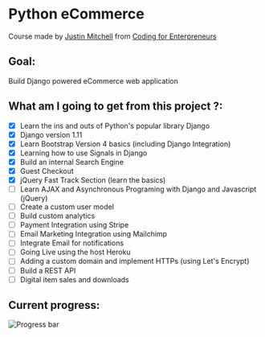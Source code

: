 # Python eCommerce
Course made by [Justin Mitchell](https://twitter.com/justinmitchel) from [Coding for Enterpreneurs](https://www.codingforentrepreneurs.com/)

## Goal:
Build Django powered eCommerce web application

## What am I going to get from this project ?:

- [x] Learn the ins and outs of Python's popular library Django
- [x] Django version 1.11
- [x] Learn Bootstrap Version 4 basics (including Django Integration)
- [x] Learning how to use Signals in Django
- [x] Build an internal Search Engine
- [x] Guest Checkout
- [x] jQuery Fast Track Section (learn the basics)
- [ ] Learn AJAX and Asynchronous Programing with Django and Javascript (jQuery)
- [ ] Create a custom user model
- [ ] Build custom analytics
- [ ] Payment Integration using Stripe
- [ ] Email Marketing Integration using Mailchimp
- [ ] Integrate Email for notifications
- [ ] Going Live using the host Heroku
- [ ] Adding a custom domain and implement HTTPs (using Let's Encrypt)
- [ ] Build a REST API
- [ ] Digital item sales and downloads

## Current progress:
![Progress bar](http://progressed.io/bar/41 "Progress bar")
